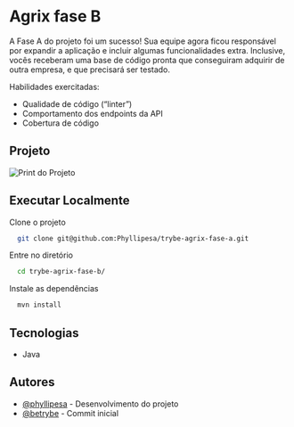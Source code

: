 # Agrix fase B

A Fase A do projeto foi um sucesso! Sua equipe agora ficou responsável por expandir a aplicação e incluir algumas funcionalidades extra. Inclusive, vocês receberam uma base de código pronta que conseguiram adquirir de outra empresa, e que precisará ser testado.


Habilidades exercitadas:

- Qualidade de código (“linter”)
- Comportamento dos endpoints da API
- Cobertura de código
  
## Projeto

![Print do Projeto](https://i.imgur.com/kWFyMXL.png)


## Executar Localmente

Clone o projeto 

```bash
  git clone git@github.com:Phyllipesa/trybe-agrix-fase-a.git
```

Entre no diretório

```bash
  cd trybe-agrix-fase-b/
```

Instale as dependências

```bash
  mvn install
```



## Tecnologias

 - Java

## Autores

- [@phyllipesa](https://github.com/phyllipesa) - Desenvolvimento do projeto
- [@betrybe](https://github.com/betrybe) - Commit inicial
